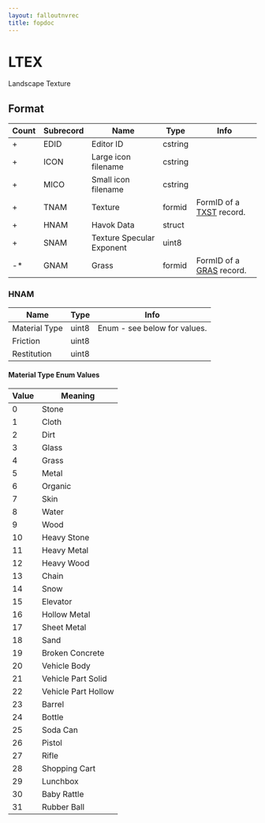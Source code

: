 ```yaml
---
layout: falloutnvrec
title: fopdoc
---
```

LTEX
====

Landscape Texture

## Format

Count | Subrecord | Name | Type | Info
------|-------|------|------|-----
+ | EDID | Editor ID | cstring |
+ | ICON | Large icon filename | cstring |
+ | MICO | Small icon filename | cstring |
+ | TNAM | Texture | formid | FormID of a [TXST](TXST.md) record.
+ | HNAM | Havok Data | struct |
+ | SNAM | Texture Specular Exponent | uint8 |
-* | GNAM | Grass | formid | FormID of a [GRAS](GRAS.md) record.

### HNAM

Name | Type | Info
-----|------|-----
Material Type | uint8 | Enum - see below for values.
Friction | uint8 |
Restitution | uint8 |
 
#### Material Type Enum Values

Value | Meaning
------|--------
0 | Stone
1 | Cloth
2 | Dirt
3 | Glass
4 | Grass
5 | Metal
6 | Organic
7 | Skin
8 | Water
9 | Wood
10 | Heavy Stone
11 | Heavy Metal
12 | Heavy Wood
13 | Chain
14 | Snow
15 | Elevator
16 | Hollow Metal
17 | Sheet Metal
18 | Sand
19 | Broken Concrete
20 | Vehicle Body
21 | Vehicle Part Solid
22 | Vehicle Part Hollow
23 | Barrel
24 | Bottle
25 | Soda Can
26 | Pistol
27 | Rifle
28 | Shopping Cart
29 | Lunchbox
30 | Baby Rattle
31 | Rubber Ball
